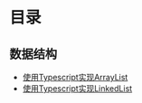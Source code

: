# 目录

## 数据结构

- [使用Typescript实现ArrayList](./data-structure/typescript-arrayList.md)
- [使用Typescript实现LinkedList](./data-structure/typescript-linkedList.md)

<Vssue :title="$title" />

